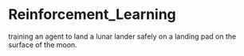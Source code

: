 # Reinforcement_Learning
training an agent to land a lunar lander safely on a landing pad on the surface of the moon.
